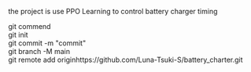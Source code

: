 the project is use PPO Learning to control battery charger timing

git commend  
git init  
git commit -m "commit"  
git branch -M main  
git remote add originhttps://github.com/Luna-Tsuki-S/battery_charter.git  

